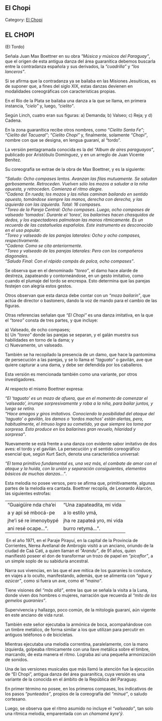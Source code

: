 ## El Chopi

Category: [El Chopi](http://descubrircorrientes.com.ar/2012/index.php/1625-cultura/4-musica/analisis-funcional-de-la-musica-chamamecera/nomina-de-hallazgos-musicales-arcaicos/el-chopi)

## EL CHOPI  
(El Tordo)

Señala Juan Max Boettner en su obra _"Música y músicos del Paraguay"_, que el origen de esta antigua danza del área guaranítica debemos buscarla entre la contradanza española y sus derivados, la _“cuadrilla”_ y _“los lanceros”_.

Si se afirma que la contradanza ya se bailaba en las Misiones Jesuíticas, es de suponer que, a fines del siglo XIX, estas danzas devienen en modalidades coreográficas con características propias.

En el Río de la Plata se bailaba una danza a la que se llama, en primera instancia, _“cielo”_ y, luego, _“cielito”_.

Según Linch, cuatro eran sus figuras: a) Demanda; b) Valseo; c) Reja; y d) Cadena.

En la zona guaranítica recibe otros nombres, como _“Cielito Santa Fe”_; _“Cielito del Tacuaral”_; _“Cielito Chopi”_ y, finalmente, solamente _“Chopi”_, nombre con que se designa, en lengua guaraní, al “tordo”.

La versión pentagramada conocida es la del _“Album de aires paraguayos”_, publicado por Aristóbulo Domínguez, y en un arreglo de Juan Vicente Benítez.

Su coreografía se extrae de la obra de Max Boettner, y es la siguiente:

_“Saludo: Ocho compases lentos. Avanzan las filas mutuamente. Se saludan garbosamente. Retroceden. Vuelven sólo los mozos a saludar a la niña opuesta, y retroceden. Comienza el ritmo alegre._  
_“Cadena: En rueda; los mozos y las niñas caminan bailando en sentido opuesto, tomándose siempre las manos, derecha con derecha, y las izquierda con las izquierda. Total: 16 compases._  
_“Toreo de la Pareja Central: Ocho compases. Luego, ocho compases de valseado ‘tomados’. Durante el ‘toreo’, los bailarines hacen chasquidos de dedos, y los espectadores palmotean las manos rítmicamente. Es un recuerdo de las castañuelas españolas. Este instrumento es desconocido en el uso popular._  
_“Toreo y valseado de las parejas laterales: Ocho y ocho compases, respectivamente._  
_“Cadena: Como se cita anteriormente._  
_“Toreo y valseado de las parejas laterales: Pero con los compañeros diagonales._  
_“Saludo Final: Con el rápido compás de polca, ocho compases”_.

Se observa que en el denominado _“toreo”_, el damo hace alarde de destreza, zapateando y contorneándose, en un gesto imitativo, como cuando el plumaje del tordo se encrespa. Esto determina que las parejas festejen con alegría estos gestos.

Otros observan que esta danza debe contar con un _“mozo bailarín”_, que actúa de director o bastonero, dando la voz de mando para el cambio de las figuras.

Otras referencias señalan que _“El Chopi”_ es una danza imitativa, en la que el _“toreo”_ consta de tres partes, y que incluye:

a) Valseado, de ocho compases;  
b) Un _“toreo”_ donde las parejas se separan, y el galán muestra sus habilidades en torno de la dama; y  
c) Nuevamente, un valseado.

También se ha recopilado la presencia de un damo, que hace la pantomima de persecución a las parejas, y se lo llama el _“taguato”_ o gavilán, ave que quiere capturar a una dama, y debe ser defendida por los caballeros.

Esta versión es mencionada también como una variante, por otros investigadores.

Al respecto el mismo Boettner expresa:

_“El ‘taguato’ es un mozo de afuera, que en el momento de comenzar el ‘valseado’, irrumpe sorpresivamente y roba a la niña, para bailar juntos, y luego se retira._  
_“Hace amagos y giros imitativos. Conociendo la posibilidad del ataque del ‘taguato’ o gavilán, los damos o ‘tordos machos’ están alertas, pero, habitualmente, el intruso logra su cometido, ya que siempre los toma por sorpresa. Esto produce en los bailarines gran revuelo, hilaridad y sorpresa”_.

Nuevamente se está frente a una danza con evidente sabor imitativo de dos aves: el tordo y el gavilán. La persecución y el sentido coreográfico esencial que, según Kurt Sach, denota una característica universal:

_“El tema primitivo fundamental es, una vez más, el combate de amor con el ataque y la huida, con la unión y separación consiguientes, elementos básicos de muchas danzas...”_.

Esta melodía no posee versos, pero se afirma que, primitivamente, algunas partes de la melodía era cantada. Boettner recopila, de Leonardo Alarcón, las siguientes estrofas:

<table><tbody><tr><td><span>“Guaigüire nda cha’ei</span></td><td><span>“Una zapateadita, mi vida</span></td></tr><tr><td><span>a y api sé mbocá-pe</span></td><td><span>a lo estilo ymá,</span></td></tr><tr><td><span>jhe’i sé re imenoybypé</span></td><td><span>jha re zapateá yro, mi vida</span></td></tr><tr><td><span>ani resé ocape...”.</span></td><td><span>burro retymá...”.</span></td></tr></tbody></table>

 En el año 1971, en el Paraje Pirayuí, en la capital de la Provincia de Corrientes, Nerea Avellanal de Ambrogio visitó a un anciano, oriundo de la ciudad de Caá Catí, a quien llaman el _“Arandu”_, de 91 años, quien manifiestó poseer el don de transformar un trozo de papel en _“picaflor”_, a un simple soplo de su sabiduría ancestral.

Narra sus vivencias, en las que el ave mítica de los guaraníes lo conduce, en viajes a lo oculto, manifestando, además, que se alimenta con _“agua y azúcar”_, como si fuera un ave, como el _“maino”_.

Tiene visiones del _“más allá”_, entre las que se señala la visita a la Luna, donde viven dos hombres o mujeres, narración que recuerda al _“mito de los gemelos guaraníes”_.

Supervivencia y hallazgo, poco común, de la mitología guaraní, aún vigente en este anciano de vida rural.

También este señor ejecutaba la armónica de boca, acompañándose con un timbre metálico, de forma similar a los que utilizan para percutir en antiguos teléfonos o de bicicletas.

Mientras ejecutaba una melodía correntina, paralelamente, con la mano izquierda, golpeaba rítmicamente con una llave metálica sobre el timbre, marcando, de esta manera el ritmo. Lograba así una pequeña armonización de sonidos.

Una de las versiones musicales que más llamó la atención fue la ejecución de “El Chopi”, antigua danza del área guaranítica, cuya versión es una variante de la conocida en el ámbito de la República del Paraguay.

En primer término no posee, en los primeros compases, los indicativos de los pasos _“punteados”_, propios de la coreografía del _“minué”_, o saludo cortesano.

Luego, se observa que el ritmo asumido no incluye el _“valseado”_, tan solo una rítmica melodía, emparentada con un _chamamé kyre’ỹ_.